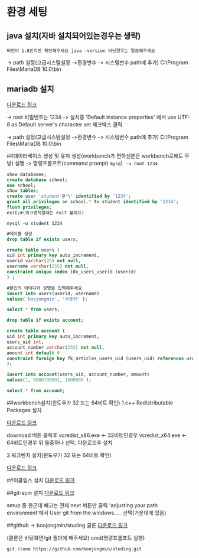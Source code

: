 # 환경 세팅
## java 설치(자바 설치되어있는경우는 생략)
    버전이 1.8인지만 확인해주세요 java -version 아닌경우는 말씀해주세요
-> path 설정(고급시스템설정 ->환경변수 -> 시스템변수 path에 추가)
C:\Program Files\MariaDB 10.0\bin


## mariadb 설치
[다운로드 링크](https://downloads.mariadb.org/mariadb/10.0.15/)

-> root 비밀번호는 1234
-> 설치중 'Default instance properties' 에서 
use UTF-8 as Default server's character set 체크박스 클릭

-> path 설정(고급시스템설정 ->환경변수 -> 시스템변수 path에 추가)
C:\Program Files\MariaDB 10.0\bin

 
##데이터베이스 생성 및 유저 생성(workbench가 편하신분은 workbench로해도 무방)
실행 -> 명령프롬프트(command prompt)
`mysql -u root 1234`
``` sql
show databases;
create database school;
use school;
show tables;
create user 'student'@'%' identified by '1234';
grant all privileges on school.* to student identified by '1234';
flush privileges;
exit;#(워크벤치일때는 exit 불피요)
```
`mysql -u student 1234`
``` sql
#테이블 생성
drop table if exists users;

create table users (
uid int primary key auto_increment,
userid varchar(25) not null, 
username varchar(255) not null,
constraint unique index idx_users_userid (userid)
) ;

#본인의 아이디와 성명을 입력해주세요
insert into users(userid, username)
values('boojongmin', '부종민' );

select * from users;

drop table if exists account;

create table account (
uid int primary key auto_increment,
users_uid int,
account_number varchar(255) not null, 
amount int default 0
constraint foreign key fk_articles_users_uid (users_uid) references users(uid)
);

insert into account(users_uid, account_number, amount)
values(1, 0000100001, 1000000 );

select * from account;
```


##workbench설치(윈도우가 32 또는 64비트 확인)
1.c++ Redistributable Packages  설치

[다운로드 링크](http://www.microsoft.com/en-us/download/details.aspx?id=40784)

download 버튼 클릭후
vcredist_x86.exe <- 32비트인경우
vcredist_x64.exe <- 64비트인경우
위 둘중하나 선택. 다운로드후 설치


2.워크벤치 설치(윈도우가 32 또는 64비트 확인)

[다운로드 링크](http://dev.mysql.com/downloads/workbench/)



##이클립스 설치
[다운로드 링크](http://www.eclipse.org/downloads/download.php?file=/technology/epp/downloads/release/luna/SR1a/eclipse-jee-luna-SR1a-win32-x86_64.zip)

##git-scm 설치
[다운로드 링크](http://www.git-scm.com/download/win)

setup 중 한군데 빼고는 전체 next 버튼만 클릭
'adjusting your path environment'에서
User git from the windows..... 선택(가운데에 있음)


##github -> boojongmin/studing 클론
[다운로드 링크](https://github.com/boojongmin/studing.git)

(클론은 바탕화면/git 폴더에 해주세요)
cmd(명령프롬프트 실행) 

    git clone https://github.com/boojongmin/studing.git

